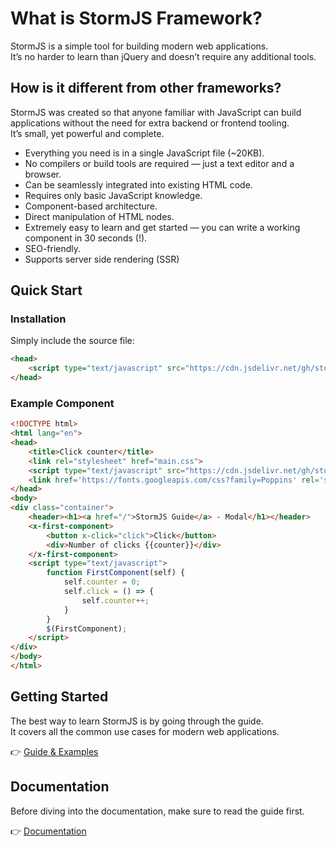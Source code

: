 # What is StormJS Framework?
StormJS is a simple tool for building modern web applications.  
It’s no harder to learn than jQuery and doesn’t require any additional tools.

## How is it different from other frameworks?
StormJS was created so that anyone familiar with JavaScript can build applications without the need for extra backend or frontend tooling.  
It’s small, yet powerful and complete.

* Everything you need is in a single JavaScript file (~20KB).
* No compilers or build tools are required — just a text editor and a browser.
* Can be seamlessly integrated into existing HTML code.
* Requires only basic JavaScript knowledge.
* Component-based architecture.
* Direct manipulation of HTML nodes.
* Extremely easy to learn and get started — you can write a working component in 30 seconds (!).
* SEO-friendly.
* Supports server side rendering (SSR)

## Quick Start

### Installation
Simply include the source file:

```html
<head>
    <script type="text/javascript" src="https://cdn.jsdelivr.net/gh/stormmoredev/storm-js-framework/dist/storm.min.js" />
</head>
```

### Example Component
```html
<!DOCTYPE html>
<html lang="en">
<head>
    <title>Click counter</title>
    <link rel="stylesheet" href="main.css">
    <script type="text/javascript" src="https://cdn.jsdelivr.net/gh/stormmoredev/storm-js-framework/dist/storm.min.js"></script>
    <link href='https://fonts.googleapis.com/css?family=Poppins' rel='stylesheet'>
</head>
<body>
<div class="container">
    <header><h1><a href="/">StormJS Guide</a> - Modal</h1></header>
    <x-first-component>
        <button x-click="click">Click</button>
        <div>Number of clicks {{counter}}</div>
    </x-first-component>
    <script type="text/javascript">
        function FirstComponent(self) {
            self.counter = 0;
            self.click = () => {
                self.counter++;
            }
        }
        $(FirstComponent);
    </script>
</div>
</body>
</html>
```

## Getting Started
The best way to learn StormJS is by going through the guide.  
It covers all the common use cases for modern web applications.

👉 [Guide & Examples](https://stormmoredev.github.io/storm-js-framework/)

## Documentation
Before diving into the documentation, make sure to read the guide first.

👉 [Documentation](https://stormmoredev.github.io/storm-js-framework/docs)  
